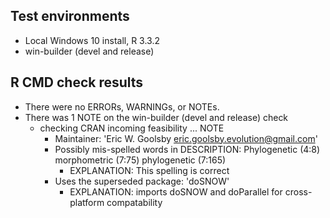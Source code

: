 ## Test environments
* Local Windows 10 install, R 3.3.2
* win-builder (devel and release)

## R CMD check results
* There were no ERRORs, WARNINGs, or NOTEs.
* There was 1 NOTE on the win-builder (devel and release) check
    * checking CRAN incoming feasibility ... NOTE
        * Maintainer: 'Eric W. Goolsby <eric.goolsby.evolution@gmail.com>'
        * Possibly mis-spelled words in DESCRIPTION:
        Phylogenetic (4:8)
        morphometric (7:75)
        phylogenetic (7:165)
            * EXPLANATION: This spelling is correct
        * Uses the superseded package: 'doSNOW'
            * EXPLANATION: imports doSNOW and doParallel for cross-platform compatability